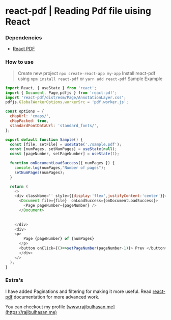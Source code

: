 # react-pdf | Reading Pdf file uising React
### Dependencies 
- [React PDF](https://github.com/wojtekmaj/react-pdf)
### How to use
> Create new project 
```npx create-react-app my-app```
> Install react-pdf using 
```npm install react-pdf``` or ```yarn add react-pdf```
> Sample Example
```js
import React, { useState } from 'react';
import { Document, Page,pdfjs } from 'react-pdf';
import 'react-pdf/dist/esm/Page/AnnotationLayer.css';
pdfjs.GlobalWorkerOptions.workerSrc = 'pdf.worker.js';

const options = {
  cMapUrl: 'cmaps/',
  cMapPacked: true,
  standardFontDataUrl: 'standard_fonts/',
};

export default function Sample() {
  const [file, setFile] = useState('./sample.pdf');
  const [numPages, setNumPages] = useState(null);
  const [pageNumber, setPageNumber] = useState(1);

  function onDocumentLoadSuccess({ numPages }) {
    console.log(numPages,"Number of pages");
    setNumPages(numPages);
  }

  return (
    <>
    <div className='' style={{display:'flex',justifyContent:'center'}}>
      <Document file={file}  onLoadSuccess={onDocumentLoadSuccess}>
        <Page pageNumber={pageNumber} />
      </Document>
      
      
    </div>
    <div>
    <p>
        Page {pageNumber} of {numPages}
      </p>
      <button onClick={()=>setPageNumber(pageNumber-1)}> Prev </button> | <button onClick={()=>setPageNumber(pageNumber+1)}>Next</button>
      </div>
    </>
  );
}
``` 
### Extra's
I have added Paginations and filtering for making it more useful.
Read [react-pdf](https://github.com/wojtekmaj/react-pdf) documentation for more advanced work.

You can checkout my profile [www.rajibulhasan.me](https://rajibulhasan.me)


